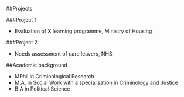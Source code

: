 ##Projects

###Project 1
- Evaluation of X learning programme, Ministry of Housing

###Project 2
- Needs assessment of care leavers, NHS

##Academic background
- MPhil in Criminological Research
- M.A. in Social Work with a specialisation in Criminology and Justice
- B.A in Political Science
